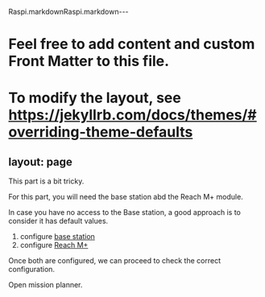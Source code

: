 Raspi.markdownRaspi.markdown---
# Feel free to add content and custom Front Matter to this file.
# To modify the layout, see https://jekyllrb.com/docs/themes/#overriding-theme-defaults

layout: page
---

This part is a bit tricky.

For this part, you will need the base station abd the Reach M+ module.

In case you have no access to the Base station, a good approach is to consider it has default values.

1. configure [base station](./GPS_base,html)
2. configure [Reach M+](./GPS_reach.html)

Once both are configured, we can proceed to check the correct configuration.

Open mission planner.